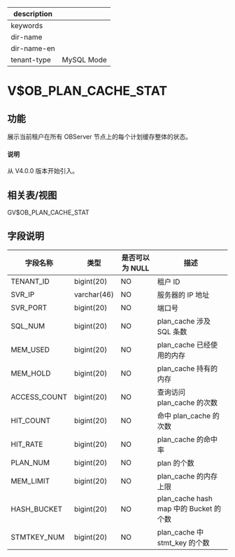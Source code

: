 |description||
|---|---|
|keywords||
|dir-name||
|dir-name-en||
|tenant-type|MySQL Mode|

# V$OB_PLAN_CACHE_STAT

## 功能

展示当前租户在所有 OBServer 节点上的每个计划缓存整体的状态。

<main id="notice" type='explain'>
  <h4>说明</h4>
  <p>从 V4.0.0 版本开始引入。</p>
</main>

## 相关表/视图

GV$OB_PLAN_CACHE_STAT

## 字段说明

|     字段名称     |     类型      | 是否可以为 NULL |                描述                 |
|--------------|-------------|------------|-----------------------------------|
| TENANT_ID    | bigint(20)  | NO         | 租户 ID                             |
| SVR_IP       | varchar(46) | NO         | 服务器的 IP 地址                        |
| SVR_PORT     | bigint(20)  | NO         | 端口号                               |
| SQL_NUM      | bigint(20)  | NO         | plan_cache 涉及 SQL 条数              |
| MEM_USED     | bigint(20)  | NO         | plan_cache 已经使用的内存                |
| MEM_HOLD     | bigint(20)  | NO         | plan_cache 持有的内存                  |
| ACCESS_COUNT | bigint(20)  | NO         | 查询访问 plan_cache 的次数                 |
| HIT_COUNT    | bigint(20)  | NO         | 命中 plan_cache 的次数                 |
| HIT_RATE     | bigint(20)  | NO         | plan_cache 的命中率                   |
| PLAN_NUM     | bigint(20)  | NO         | plan 的个数                          |
| MEM_LIMIT    | bigint(20)  | NO         | plan_cache 的内存上限                  |
| HASH_BUCKET  | bigint(20)  | NO         | plan_cache hash map 中的 Bucket 的个数 |
| STMTKEY_NUM  | bigint(20)  | NO         | plan_cache 中 stmt_key 的个数         |
